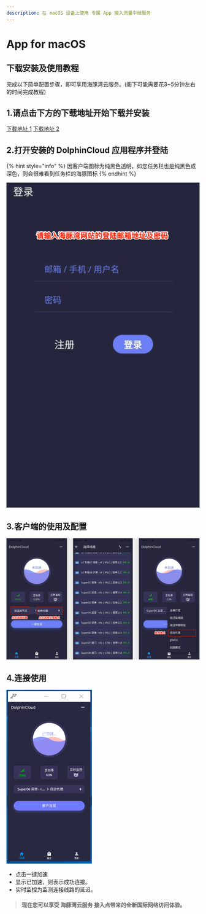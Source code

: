 ```yaml
---
description: 在 macOS 设备上使用 专属 App 接入流量中继服务
---
```


# App for macOS

## 下载安装及使用教程

完成以下简单配置步骤，即可享用海豚湾云服务。\(阁下可能需要花3~5分钟左右的时间完成教程\)

## 1.请点击下方的下载地址开始下载并安装

[下载地址 1](https://oss-hitun.sgp1.cdn.digitaloceanspaces.com/app/DolphinCloud.dmg)    [下载地址 2](http://app.hitun.me/DolphinCloud.dmg)

## 2.打开安装的 DolphinCloud 应用程序并登陆

{% hint style="info" %}
因客户端图标为纯黑色透明，如您任务栏也是纯黑色或深色，则会很难看到任务栏的海豚图标
{% endhint %}

![](../../.gitbook/assets/screenshot.png)

## **3.客户端的使用及配置**

![Windows &#x7248;&#x672C;&#x53EA;&#x6709;&#x81EA;&#x52A8;&#x4EE3;&#x7406;&#x548C;&#x5168;&#x5C40;&#x4EE3;&#x7406;](../../.gitbook/assets/2.png)

## **4.连接使用**

![](../../.gitbook/assets/2020-04-25-at-5.11-am.png)

* 点击一键加速
* 显示已加速，则表示成功连接。
* 实时监控为监测连接线路的延迟。

> #### 现在您可以享受 海豚湾云服务 接入点带来的全新国际网络访问体验。

